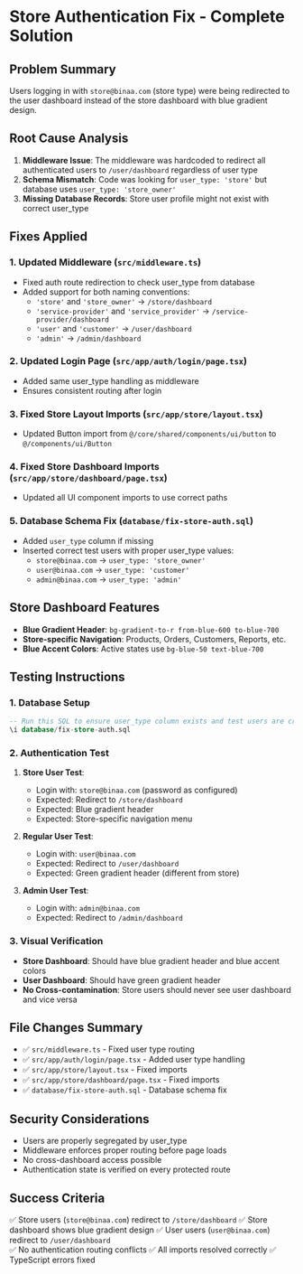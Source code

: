 # Store Authentication Fix - Complete Solution

## Problem Summary
Users logging in with `store@binaa.com` (store type) were being redirected to the user dashboard instead of the store dashboard with blue gradient design.

## Root Cause Analysis
1. **Middleware Issue**: The middleware was hardcoded to redirect all authenticated users to `/user/dashboard` regardless of user type
2. **Schema Mismatch**: Code was looking for `user_type: 'store'` but database uses `user_type: 'store_owner'`
3. **Missing Database Records**: Store user profile might not exist with correct user_type

## Fixes Applied

### 1. Updated Middleware (`src/middleware.ts`)
- Fixed auth route redirection to check user_type from database
- Added support for both naming conventions:
  - `'store'` and `'store_owner'` → `/store/dashboard`
  - `'service-provider'` and `'service_provider'` → `/service-provider/dashboard`
  - `'user'` and `'customer'` → `/user/dashboard`
  - `'admin'` → `/admin/dashboard`

### 2. Updated Login Page (`src/app/auth/login/page.tsx`)
- Added same user_type handling as middleware
- Ensures consistent routing after login

### 3. Fixed Store Layout Imports (`src/app/store/layout.tsx`)
- Updated Button import from `@/core/shared/components/ui/button` to `@/components/ui/Button`

### 4. Fixed Store Dashboard Imports (`src/app/store/dashboard/page.tsx`)
- Updated all UI component imports to use correct paths

### 5. Database Schema Fix (`database/fix-store-auth.sql`)
- Added `user_type` column if missing
- Inserted correct test users with proper user_type values:
  - `store@binaa.com` → `user_type: 'store_owner'`
  - `user@binaa.com` → `user_type: 'customer'`
  - `admin@binaa.com` → `user_type: 'admin'`

## Store Dashboard Features
- **Blue Gradient Header**: `bg-gradient-to-r from-blue-600 to-blue-700`
- **Store-specific Navigation**: Products, Orders, Customers, Reports, etc.
- **Blue Accent Colors**: Active states use `bg-blue-50 text-blue-700`

## Testing Instructions

### 1. Database Setup
```sql
-- Run this SQL to ensure user_type column exists and test users are created
\i database/fix-store-auth.sql
```

### 2. Authentication Test
1. **Store User Test**:
   - Login with: `store@binaa.com` (password as configured)
   - Expected: Redirect to `/store/dashboard`
   - Expected: Blue gradient header
   - Expected: Store-specific navigation menu

2. **Regular User Test**:
   - Login with: `user@binaa.com`
   - Expected: Redirect to `/user/dashboard`
   - Expected: Green gradient header (different from store)

3. **Admin User Test**:
   - Login with: `admin@binaa.com`
   - Expected: Redirect to `/admin/dashboard`

### 3. Visual Verification
- **Store Dashboard**: Should have blue gradient header and blue accent colors
- **User Dashboard**: Should have green gradient header
- **No Cross-contamination**: Store users should never see user dashboard and vice versa

## File Changes Summary
- ✅ `src/middleware.ts` - Fixed user type routing
- ✅ `src/app/auth/login/page.tsx` - Added user type handling
- ✅ `src/app/store/layout.tsx` - Fixed imports
- ✅ `src/app/store/dashboard/page.tsx` - Fixed imports  
- ✅ `database/fix-store-auth.sql` - Database schema fix

## Security Considerations
- Users are properly segregated by user_type
- Middleware enforces proper routing before page loads
- No cross-dashboard access possible
- Authentication state is verified on every protected route

## Success Criteria
✅ Store users (`store@binaa.com`) redirect to `/store/dashboard`
✅ Store dashboard shows blue gradient design
✅ User users (`user@binaa.com`) redirect to `/user/dashboard`  
✅ No authentication routing conflicts
✅ All imports resolved correctly
✅ TypeScript errors fixed
